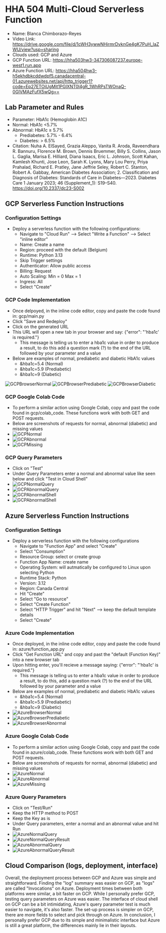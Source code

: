 # HHA 504 Multi-Cloud Serverless Function

- Name: Blanca Chimborazo-Reyes
- Video Link: https://drive.google.com/file/d/1cWH3ywwNHirmrDvknGe4gK7PuH_laZWU/view?usp=sharing
- Clouds used: GCP and Azure
- GCP Function URL: https://hha503hw3-347306087237.europe-west1.run.app
- Azure Function URL: https://hha504hw3-h5ekhdbkcddwdpf5.canadacentral-01.azurewebsites.net/api/http_trigger1?code=Ep27ETOiUgMit1PGlXNT0l4gR_1WhRPsTWOnaQ-0GIVMAzFufX5wQg==

## Lab Parameter and Rules
- Parameter: HbA1c (Hemoglobin A1C)
- Normal: HbA1c <5.7%
- Abnormal: HbA1c ≥ 5.7%
    - Prediabetes: 5.7% - 6.4%
    - Diabetes: > 6.5%
- Citation: Nuha A. ElSayed, Grazia Aleppo, Vanita R. Aroda, Raveendhara R. Bannuru, Florence M. Brown, Dennis Bruemmer, Billy S. Collins, Jason L. Gaglia, Marisa E. Hilliard, Diana Isaacs, Eric L. Johnson, Scott Kahan, Kamlesh Khunti, Jose Leon, Sarah K. Lyons, Mary Lou Perry, Priya Prahalad, Richard E. Pratley, Jane Jeffrie Seley, Robert C. Stanton, Robert A. Gabbay, American Diabetes Association; 2. Classification and Diagnosis of Diabetes: Standards of Care in Diabetes—2023. Diabetes Care 1 January 2023; 46 (Supplement_1): S19–S40. https://doi.org/10.2337/dc23-S002


## GCP Serverless Function Instructions
### Configuration Settings
- Deploy a serverless function with the following configurations:
    - Navigate to "Cloud Run" --> Select "Write a Function" --> Select "inline editor"
    - Name: Create a name
    - Region: proceed with the default (Belgium)
    - Runtime: Python 3.13 
    - Skip Trigger settings
    - Authenticator: Allow public access
    - Billing: Request
    - Auto Scaling: Min = 0    Max = 1
    - Ingress: All
    - Select "Create"

### GCP Code Implementation
- Once delpoyed, in the inline code editor, copy and paste the code found in: gcp/main.py 
- Click "Save and Redeploy"
- Click on the generated URL
- This URL will open a new tab in your browser and say: {"error": "'hba1c' is required."}
    - This message is telling us to enter a hba1c value in order to produce a result, to do this add a question mark (?) to the end of the URL followed by your parameter and a value
- Below are examples of normal, prediabetic and diabetic HbA1c values
    - &hba1c=5.4 (Normal)
    - &hba1c=5.9 (Prediabetic)
    - &hba1c=9 (Diabetic)

![GCPBrowserNormal](images/pic1.png)
![GCPBrowserPrediabetic](images/pic2.png)
![GCPBrowserDiabetic](images/pic3.png)

### GCP Google Colab Code
- To perform a similar action using Google Colab, copy and past the code found in gcp/colab_code. These functions work with both GET and POST requests. 
- Below are screenshots of requests for normal, abnormal (diabetic) and missing values 
- ![GCPNormal](images/pic4.png)
- ![GCPAbnormal](images/pic5.png)
- ![GCPMissing](images/missing_value_gcp.png)
### GCP Query Parameters
- Click on "Test"
- Under Query Parameters enter a normal and abnormal value like seen below and click "Test in Cloud Shell"
- ![GCPNormalQuery](images/pic6.png)
- ![GCPAbnormalQuery](images/pic7.png)
- ![GCPAbnormalShell](images/pic8.png)
- ![GCPAbnormalShell](images/pic9.png)

## Azure Serverless Function Instructions
### Configuration Settings
- Deploy a serverless function with the following configurations
    - Navigate to "Function App" and select "Create"
    - Select "Consumption"
    - Resource Group: select or create group
    - Function App Name: create name
    - Operating System: will autmatically be configured to Linux upon selecting Python
    - Runtime Stack: Python
    - Version: 3.12
    - Region: Canada Central
    - Hit "Create"
    - Select "Go to resource"
    - Select "Create Function"
    - Select "HTTP Trigger" and hit "Next" --> keep the default template details
    - Select "Create"

### Azure Code Implementation
- Once deployed, in the inline code editor, copy and paste the code found in: azure/function_app.py
- Click "Get Function URL" and copy and past the "default (Function Key)" into a new browser tab 
- Upon hitting enter, you'll recieve a message saying: {"error": "'hba1c' is required."}
    - This message is telling us to enter a hba1c value in order to produce a result, to do this, add a question mark (?) to the end of the URL followed by your parameter and a value
- Below are examples of normal, prediabetic and diabetic HbA1c values
    - &hba1c=5.4 (Normal)
    - &hba1c=5.9 (Prediabetic)
    - &hba1c=9 (Diabetic)
- ![AzureBrowserNormal](images/pic10.png)
- ![AzureBrowserPrediabetic](images/pic11.png)
- ![AzureBrowserAbnormal](images/pic12.png)

### Azure Google Colab Code
- To perform a similar action using Google Colab, copy and past the code found in azure/colab_code. These functions work with both GET and POST requests. 
- Below are screenshots of requests for normal, abnormal (diabetic) and missing values 
- ![AzureNormal](images/pic13.png)
- ![AzureAbnormal](images/pic14.png)
- ![AzureMissing](images/missing_value_azure.png)


### Azure Query Parameters
- Click on "Test/Run"
- Keep the HTTP method to POST
- Keep the Key as is
- Under Query parameters, enter a normal and an abnormal value and hit Run
- ![AzureNormalQuery](images/pic15.png)
- ![AzureNormalQueryResult](images/pic16.png)
- ![AzureAbnormalQuery](images/pic17.png)
- ![AzureAbnormalQueryResult](images/pic18.png)


## Cloud Comparison (logs, deployment, interface)
Overall, the deployment process between GCP and Azure was simple and straightforward. Finding the "log" summary was easier on GCP, as "logs" are called "Invocations" on Azure. Deployment times between both platforms were similar, a bit faster on GCP. While I personally prefer GCP, testing query parameters on Azure was easier. The interface of cloud shell on GCP can be a bit intimidating, Azure's query parameter test is much easier to navigate, it's also faster. The set-up process is simpler on GCP, there are more fields to select and pick through on Azure. In conclusion, I personally prefer GCP due to its simple and minimalistic interface but Azure is still a great platform, the differences mainly lie in their layouts. 
